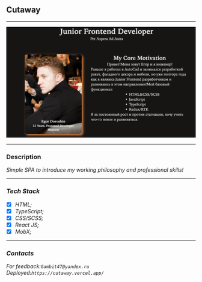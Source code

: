 ## Cutaway 

***

![pic](src/assets/img/back.png)

***

### Description

<i>Simple SPA to introduce my working philosophy and professional skills!

***


### Tech Stack

* [x] HTML;
* [x] TypeScript;
* [x] CSS/SCSS;
* [x] React JS;
* [x] MobX;

***

### Contacts

For feedback:`Gambit47@yandex.ru`<br>
Deployed:`https://cutaway.vercel.app/`
